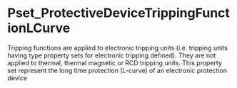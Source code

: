 # Pset_ProtectiveDeviceTrippingFunctionLCurve

Tripping functions are applied to electronic tripping units (i.e. tripping units having type property sets for electronic tripping defined). They are not applied to thermal, thermal magnetic or RCD tripping units.
This property set represent the long time protection (L-curve) of an electronic protection device
